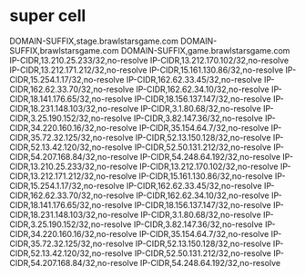 # super cell
DOMAIN-SUFFIX,stage.brawlstarsgame.com
DOMAIN-SUFFIX,brawlstarsgame.com
DOMAIN-SUFFIX,game.brawlstarsgame.com
IP-CIDR,13.210.25.233/32,no-resolve
IP-CIDR,13.212.170.102/32,no-resolve
IP-CIDR,13.212.171.212/32,no-resolve
IP-CIDR,15.161.130.86/32,no-resolve
IP-CIDR,15.254.1.17/32,no-resolve
IP-CIDR,162.62.33.45/32,no-resolve
IP-CIDR,162.62.33.70/32,no-resolve
IP-CIDR,162.62.34.10/32,no-resolve
IP-CIDR,18.141.176.65/32,no-resolve
IP-CIDR,18.156.137.147/32,no-resolve
IP-CIDR,18.231.148.103/32,no-resolve
IP-CIDR,3.1.80.68/32,no-resolve
IP-CIDR,3.25.190.152/32,no-resolve
IP-CIDR,3.82.147.36/32,no-resolve
IP-CIDR,34.220.160.16/32,no-resolve
IP-CIDR,35.154.64.7/32,no-resolve
IP-CIDR,35.72.32.125/32,no-resolve
IP-CIDR,52.13.150.128/32,no-resolve
IP-CIDR,52.13.42.120/32,no-resolve
IP-CIDR,52.50.131.212/32,no-resolve
IP-CIDR,54.207.168.84/32,no-resolve
IP-CIDR,54.248.64.192/32,no-resolve
IP-CIDR,13.210.25.233/32,no-resolve
IP-CIDR,13.212.170.102/32,no-resolve
IP-CIDR,13.212.171.212/32,no-resolve
IP-CIDR,15.161.130.86/32,no-resolve
IP-CIDR,15.254.1.17/32,no-resolve
IP-CIDR,162.62.33.45/32,no-resolve
IP-CIDR,162.62.33.70/32,no-resolve
IP-CIDR,162.62.34.10/32,no-resolve
IP-CIDR,18.141.176.65/32,no-resolve
IP-CIDR,18.156.137.147/32,no-resolve
IP-CIDR,18.231.148.103/32,no-resolve
IP-CIDR,3.1.80.68/32,no-resolve
IP-CIDR,3.25.190.152/32,no-resolve
IP-CIDR,3.82.147.36/32,no-resolve
IP-CIDR,34.220.160.16/32,no-resolve
IP-CIDR,35.154.64.7/32,no-resolve
IP-CIDR,35.72.32.125/32,no-resolve
IP-CIDR,52.13.150.128/32,no-resolve
IP-CIDR,52.13.42.120/32,no-resolve
IP-CIDR,52.50.131.212/32,no-resolve
IP-CIDR,54.207.168.84/32,no-resolve
IP-CIDR,54.248.64.192/32,no-resolve
